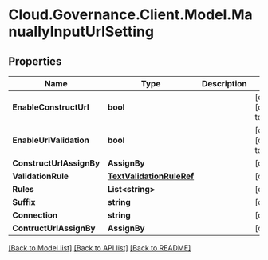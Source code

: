 # Cloud.Governance.Client.Model.ManuallyInputUrlSetting
## Properties

Name | Type | Description | Notes
------------ | ------------- | ------------- | -------------
**EnableConstructUrl** | **bool** |  | [optional] [default to false]
**EnableUrlValidation** | **bool** |  | [optional] [default to false]
**ConstructUrlAssignBy** | **AssignBy** |  | [optional] 
**ValidationRule** | [**TextValidationRuleRef**](TextValidationRuleRef.md) |  | [optional] 
**Rules** | **List&lt;string&gt;** |  | [optional] 
**Suffix** | **string** |  | [optional] 
**Connection** | **string** |  | [optional] 
**ContructUrlAssignBy** | **AssignBy** |  | [optional] 

[[Back to Model list]](../README.md#documentation-for-models) [[Back to API list]](../README.md#documentation-for-api-endpoints) [[Back to README]](../README.md)

